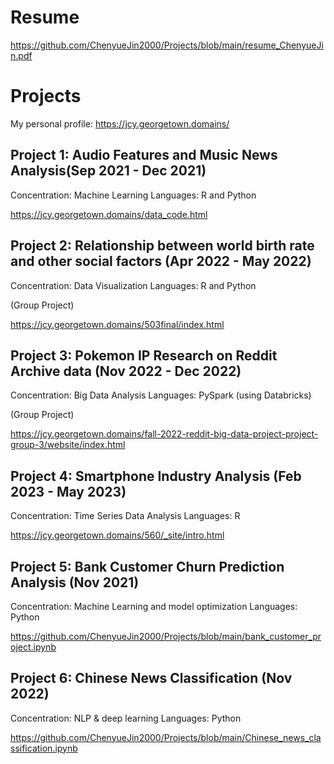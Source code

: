 # Resume
https://github.com/ChenyueJin2000/Projects/blob/main/resume_ChenyueJin.pdf

# Projects
My personal profile: https://jcy.georgetown.domains/

## Project 1:  Audio Features and Music News Analysis(Sep 2021 - Dec 2021)
Concentration: Machine Learning 
Languages: R and Python

https://jcy.georgetown.domains/data_code.html

## Project 2: Relationship between world birth rate and other social factors (Apr 2022 - May 2022)
Concentration: Data Visualization
Languages: R and Python

(Group Project)

https://jcy.georgetown.domains/503final/index.html

## Project 3: Pokemon IP Research on Reddit Archive data (Nov 2022 - Dec 2022)
Concentration: Big Data Analysis
Languages: PySpark (using Databricks)

(Group Project)

https://jcy.georgetown.domains/fall-2022-reddit-big-data-project-project-group-3/website/index.html

## Project 4: Smartphone Industry Analysis (Feb 2023 - May 2023)
Concentration: Time Series Data Analysis
Languages: R

https://jcy.georgetown.domains/560/_site/intro.html

## Project 5: Bank Customer Churn Prediction Analysis (Nov 2021)
Concentration: Machine Learning and model optimization 
Languages: Python

https://github.com/ChenyueJin2000/Projects/blob/main/bank_customer_project.ipynb

## Project 6: Chinese News Classification (Nov 2022)
Concentration: NLP & deep learning
Languages: Python

https://github.com/ChenyueJin2000/Projects/blob/main/Chinese_news_classification.ipynb

